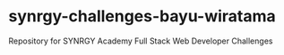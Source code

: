 # synrgy-challenges-bayu-wiratama
Repository for SYNRGY Academy Full Stack Web Developer Challenges
